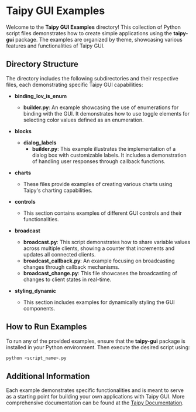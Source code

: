 # Taipy GUI Examples

Welcome to the **Taipy GUI Examples** directory! This collection of Python script files demonstrates how to create simple applications using the **taipy-gui** package. The examples are organized by theme, showcasing various features and functionalities of Taipy GUI.

## Directory Structure

The directory includes the following subdirectories and their respective files, each demonstrating specific Taipy GUI capabilities:

- **binding_lov_is_enum**
  - **builder.py**: An example showcasing the use of enumerations for binding with the GUI. It demonstrates how to use toggle elements for selecting color values defined as an enumeration.

- **blocks**
  - **dialog_labels**
    - **builder.py**: This example illustrates the implementation of a dialog box with customizable labels. It includes a demonstration of handling user responses through callback functions.

- **charts**
  - These files provide examples of creating various charts using Taipy's charting capabilities.

- **controls**
  - This section contains examples of different GUI controls and their functionalities.

- **broadcast**
  - **broadcast.py**: This script demonstrates how to share variable values across multiple clients, showing a counter that increments and updates all connected clients.
  - **broadcast_callback.py**: An example focusing on broadcasting changes through callback mechanisms.
  - **broadcast_change.py**: This file showcases the broadcasting of changes to client states in real-time.

- **styling_dynamic**
  - This section includes examples for dynamically styling the GUI components.

## How to Run Examples

To run any of the provided examples, ensure that the **taipy-gui** package is installed in your Python environment. Then execute the desired script using:

```bash
python <script_name>.py
```

## Additional Information

Each example demonstrates specific functionalities and is meant to serve as a starting point for building your own applications with Taipy GUI. More comprehensive documentation can be found at the [Taipy Documentation](https://docs.taipy.io/en/latest/).
